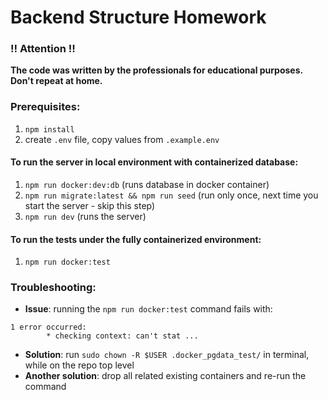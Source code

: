 # Backend Structure Homework

### :bangbang: Attention  :bangbang:
**The code was written by the professionals for educational purposes. Don't repeat at home.**

### Prerequisites:
1. `npm install`
2.  create `.env` file, copy values from `.example.env`

#### To run the server in local environment with containerized database:
1. `npm run docker:dev:db` (runs database in docker container)
2. `npm run migrate:latest && npm run seed` (run only once, next time you start the server - skip this step)
3. `npm run dev` (runs the server)

#### To run the tests under the fully containerized environment:
1. `npm run docker:test`

### Troubleshooting:
* __Issue__: running the `npm run docker:test` command fails with:
```
1 error occurred:
        * checking context: can't stat ...
```
* __Solution__: run `sudo chown -R $USER .docker_pgdata_test/` in terminal, while on the repo top level
* __Another solution__: drop all related existing containers and re-run the command
